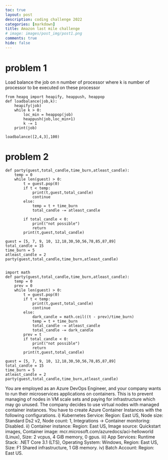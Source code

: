 ```yaml
---
toc: true
layout: post
description: coding challenge 2022
categories: [markdown]
title: Amazon last mile challenge
# image: images/post_img/post1.png
comments: true 
hide: false
---
```


# problem 1

Load balance the job on n number of processor where k is number of processor to be executed on these processor 

```
from heapq import heapify, heappush, heappop
def loadbalance(job,k):
    heapify(job)
    while k > 0:
        loc_min = heappop(job)
        heappush(job,loc_min+1)
        k -= 1
    print(job)

loadbalance([2,4,3],100)
```


# problem 2 



```
def party(guest,total_candle,time_burn,atleast_candle):
    temp = 0 
    while len(guest) > 0:
        t = guest.pop(0)
        if t < temp:
            print(t,guest,total_candle)
            continue
        else:
            temp = t + time_burn 
            total_candle -= atleast_candle
            
        if total_candle < 0:
            print("not possible")
            return 
        print(t,guest,total_candle)
            
guest = [5, 7, 9, 10, 12,18,30,50,56,78,85,87,89]
total_candle = 15
time_burn = 5
atleast_candle = 2
party(guest,total_candle,time_burn,atleast_candle)
```
```

import math 
def party(guest,total_candle,time_burn,atleast_candle):
    temp = 0 
    prev = 0
    while len(guest) > 0:
        t = guest.pop(0)
        if t < temp:
            print(t,guest,total_candle)
            continue
        else:
            dark_candle = math.ceil((t - prev)/time_burn)
            temp = t + time_burn 
            total_candle -= atleast_candle
            total_candle -= dark_candle
        prev = t
        if total_candle < 0:
            print("not possible")
            return 
        print(t,guest,total_candle)
            
guest = [5, 7, 9, 10, 12,18,30,50,56,78,85,87,89]
total_candle = 15
time_burn = 5
atleast_candle = 2
party(guest,total_candle,time_burn,atleast_candle)
```













You are employed as an Azure DevOps Engineer, and your company wants to run their microservices applications on containers. This is to prevent managing of nodes in VM scale sets and paying for infrastructure which may go unused. The company decides to use virtual nodes with managed container instances. You have to create Azure Container Instances with the following configurations. i) Kubernetes Service: Region: East US, Node size: Standard Ds2 v2, Node count: 1, Integrations -> Container monitoring: Disabled. ii) Container instance: Region: East US, Image source: Quickstart images, Container image: mcr.microsoft.com/azuredocs/aci-helloworld (Linux), Size: 2 vcpus, 4 GiB memory, 0 gpus. iii) App Services: Runtime Stack: .NET Core 3.1 (LTS), Operating System: Windows, Region: East US, Size: F1 Shared infrastructure, 1 GB memory. iv) Batch Account: Region: East US.